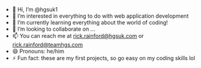 - 👋 Hi, I’m @hgsuk1
- 👀 I’m interested in everything to do with web application development
- 🌱 I’m currently learning everything about the world of coding!
- 💞️ I’m looking to collaborate on ...
- 📫 You can reach me at rick.rainford@hgsuk.com or rick.rainford@teamhgs.com
- 😄 Pronouns: he/him
- ⚡ Fun fact: these are my first projects, so go easy on my coding skills lol

<!---
hgsuk1/hgsuk1 is a ✨ special ✨ repository because its `README.md` (this file) appears on your GitHub profile.
You can click the Preview link to take a look at your changes.
--->

